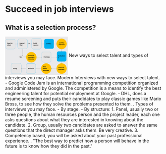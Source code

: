 # Succeed in job interviews
## What is a selection process?

<img src="https://github.com/brendamrdz/week4-course16-interview/blob/main/images/selectionprocess.png?raw=true" alt="alt text" width="40%" height="auto" align="center">
New ways to select talent and types of interviews you may face.
Modern Interviews with new ways to select talent.
- Google Code Jam is an international programming competition organized and administered by Google. The competition is a means to identify the best engineering talent for potential employment at Google.
- DHL, does a resume screening and puts their candidates to play classic games like Mario Bross, to see how they solve the problems presented to them.
.
Types of interviews you may face.
- By stage.
- By structure:
1. Panel, usually two or three people, the human resources person and the project leader, each one asks questions about what they are interested in knowing about the candidate.
2. Group, usually two candidates are asked to answer the same questions that the direct manager asks them. Be very creative.
3.	Competency based, you will be asked about your past professional experience.
.
"The best way to predict how a person will behave in the future is to know how they did in the past."

